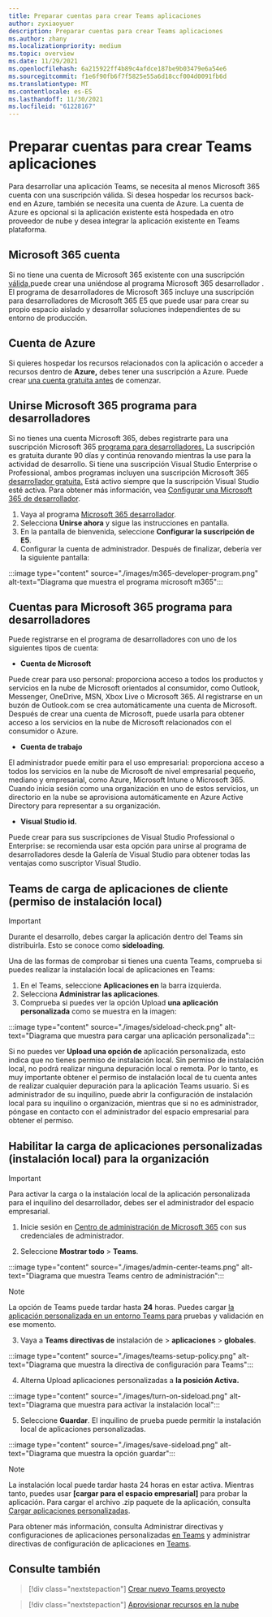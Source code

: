 ```yaml
---
title: Preparar cuentas para crear Teams aplicaciones
author: zyxiaoyuer
description: Preparar cuentas para crear Teams aplicaciones
ms.author: zhany
ms.localizationpriority: medium
ms.topic: overview
ms.date: 11/29/2021
ms.openlocfilehash: 6a215922ff4b89c4afdce187be9b03479e6a54e6
ms.sourcegitcommit: f1e6f90fb6f7f5825e55a6d18ccf004d0091fb6d
ms.translationtype: MT
ms.contentlocale: es-ES
ms.lasthandoff: 11/30/2021
ms.locfileid: "61228167"
---
```

# <a name="prepare-accounts-to-build-teams-apps"></a>Preparar cuentas para crear Teams aplicaciones

Para desarrollar una aplicación Teams, se necesita al menos Microsoft 365 cuenta con una suscripción válida. Si desea hospedar los recursos back-end en Azure, también se necesita una cuenta de Azure. La cuenta de Azure es opcional si la aplicación existente está hospedada en otro proveedor de nube y desea integrar la aplicación existente en Teams plataforma.

## <a name="microsoft-365-account"></a>Microsoft 365 cuenta

Si no tiene una cuenta de Microsoft 365 existente con una suscripción [válida,](https://developer.microsoft.com/microsoft-365/dev-program)puede crear una uniéndose al programa Microsoft 365 desarrollador . El programa de desarrolladores de Microsoft 365 incluye una suscripción para desarrolladores de Microsoft 365 E5 que puede usar para crear su propio espacio aislado y desarrollar soluciones independientes de su entorno de producción.

## <a name="azure-account"></a>Cuenta de Azure

Si quieres hospedar los recursos relacionados con la aplicación o acceder a recursos dentro de **Azure,** debes tener una suscripción a Azure. Puede crear [una cuenta gratuita antes](https://azure.microsoft.com/free/) de comenzar.

## <a name="join-microsoft-365-developer-program"></a>Unirse Microsoft 365 programa para desarrolladores 

Si no tienes una cuenta Microsoft 365, debes registrarte para una suscripción Microsoft 365 [programa para desarrolladores.](https://developer.microsoft.com/microsoft-365/dev-program) La suscripción es gratuita durante 90 días y continúa renovando mientras la use para la actividad de desarrollo. Si tiene una suscripción Visual Studio Enterprise o Professional, ambos programas incluyen una suscripción Microsoft 365 [desarrollador gratuita.](https://aka.ms/MyVisualStudioBenefits) Está activo siempre que la suscripción Visual Studio esté activa. Para obtener más información, vea [Configurar una Microsoft 365 de desarrollador](https://developer.microsoft.com/microsoft-365/dev-program).

1. Vaya al programa [Microsoft 365 desarrollador](https://developer.microsoft.com/microsoft-365/dev-program).
2. Selecciona **Unirse ahora** y sigue las instrucciones en pantalla.
3. En la pantalla de bienvenida, seleccione **Configurar la suscripción de E5**.
4. Configurar la cuenta de administrador. Después de finalizar, debería ver la siguiente pantalla:

:::image type="content" source="./images/m365-developer-program.png" alt-text="Diagrama que muestra el programa microsoft m365":::

## <a name="accounts-for-microsoft-365-developer-program"></a>Cuentas para Microsoft 365 programa para desarrolladores

Puede registrarse en el programa de desarrolladores con uno de los siguientes tipos de cuenta:

- **Cuenta de Microsoft** 

Puede crear para uso personal: proporciona acceso a todos los productos y servicios en la nube de Microsoft orientados al consumidor, como Outlook, Messenger, OneDrive, MSN, Xbox Live o Microsoft 365. Al registrarse en un buzón de Outlook.com se crea automáticamente una cuenta de Microsoft. Después de crear una cuenta de Microsoft, puede usarla para obtener acceso a los servicios en la nube de Microsoft relacionados con el consumidor o Azure.

- **Cuenta de trabajo**

 El administrador puede emitir para el uso empresarial: proporciona acceso a todos los servicios en la nube de Microsoft de nivel empresarial pequeño, mediano y empresarial, como Azure, Microsoft Intune o Microsoft 365. Cuando inicia sesión como una organización en uno de estos servicios, un directorio en la nube se aprovisiona automáticamente en Azure Active Directory para representar a su organización.

- **Visual Studio id.**

Puede crear para sus suscripciones de Visual Studio Professional o Enterprise: se recomienda usar esta opción para unirse al programa de desarrolladores desde la Galería de Visual Studio para obtener todas las ventajas como suscriptor Visual Studio.

## <a name="teams-customer-app-uploading-sideloading-permission-check"></a>Teams de carga de aplicaciones de cliente (permiso de instalación local)

> [!IMPORTANT]
> Durante el desarrollo, debes cargar la aplicación dentro del Teams sin distribuirla. Esto se conoce como **sideloading**.

Una de las formas de comprobar si tienes una cuenta Teams, comprueba si puedes realizar la instalación local de aplicaciones en Teams:

1. En el Teams, seleccione **Aplicaciones en** la barra izquierda.
2. Selecciona **Administrar las aplicaciones**.
3. Comprueba si puedes ver la opción Upload **una aplicación personalizada** como se muestra en la imagen:

:::image type="content" source="./images/sideload-check.png" alt-text="Diagrama que muestra para cargar una aplicación personalizada":::

Si no puedes ver **Upload una opción de** aplicación personalizada, esto indica que no tienes permiso de instalación local. Sin permiso de instalación local, no podrá realizar ninguna depuración local o remota. Por lo tanto, es muy importante obtener el permiso de instalación local de tu cuenta antes de realizar cualquier depuración para la aplicación Teams usuario. Si es administrador de su inquilino, puede abrir la configuración de instalación local para su inquilino o organización, mientras que si no es administrador, póngase en contacto con el administrador del espacio empresarial para obtener el permiso.

## <a name="enable-custom-app-uploading-sideloading--for-your-organization"></a>Habilitar la carga de aplicaciones personalizadas (instalación local) para la organización

> [!IMPORTANT]
> Para activar la carga o la instalación local de la aplicación personalizada para el inquilino del desarrollador, debes ser el administrador del espacio empresarial.

1. Inicie sesión en [Centro de administración de Microsoft 365](https://admin.microsoft.com/Adminportal/Home?source=applauncher#/homepage#/) con sus credenciales de administrador.

2. Seleccione **Mostrar todo**  >  **Teams**.

:::image type="content" source="./images/admin-center-teams.png" alt-text="Diagrama que muestra Teams centro de administración":::

> [!NOTE]
> La opción de Teams puede tardar  hasta **24** horas. Puedes cargar [la aplicación personalizada en un entorno Teams para](/microsoftteams/upload-custom-apps) pruebas y validación en ese momento.

3. Vaya a **Teams directivas de** instalación de  >  **aplicaciones**  >  **globales**.

:::image type="content" source="./images/teams-setup-policy.png" alt-text="Diagrama que muestra la directiva de configuración para Teams":::

4. Alterna Upload aplicaciones personalizadas a **la posición Activa.**

:::image type="content" source="./images/turn-on-sideload.png" alt-text="Diagrama que muestra para activar la instalación local":::

5. Seleccione **Guardar**. El inquilino de prueba puede permitir la instalación local de aplicaciones personalizadas.

:::image type="content" source="./images/save-sideload.png" alt-text="Diagrama que muestra la opción guardar":::

> [!Note]
> La instalación local puede tardar hasta 24 horas en estar activa. Mientras tanto, puedes usar **[cargar para el espacio empresarial]** para probar la aplicación. Para cargar el archivo .zip paquete de la aplicación, consulta [Cargar aplicaciones personalizadas](/microsoftteams/teams-app-setup-policies).

Para obtener más información, consulta Administrar directivas y configuraciones de aplicaciones personalizadas [en Teams](/microsoftteams/teams-custom-app-policies-and-settings) y administrar directivas de configuración de aplicaciones en [Teams](/microsoftteams/teams-app-setup-policies).

## <a name="see-also"></a>Consulte también

> [!div class="nextstepaction"]
> [Crear nuevo Teams proyecto](create-new-project.md)

> [!div class="nextstepaction"]
> [Aprovisionar recursos en la nube](provision.md)
